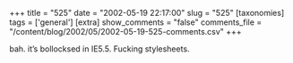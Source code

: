 +++
title = "525"
date = "2002-05-19 22:17:00"
slug = "525"
[taxonomies]
tags = ['general']
[extra]
show_comments = "false"
comments_file = "/content/blog/2002/05/2002-05-19-525-comments.csv"
+++

bah. it’s bollocksed in IE5.5. Fucking stylesheets.
